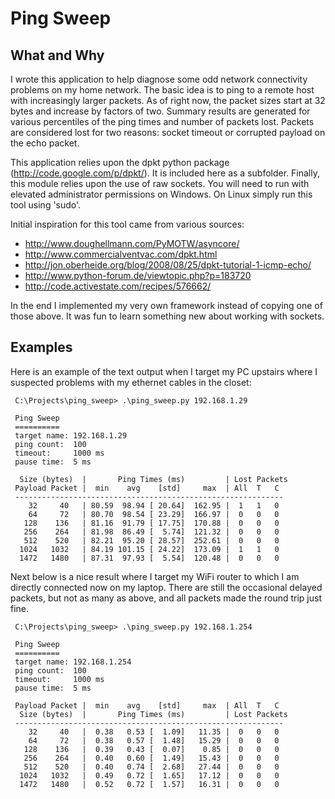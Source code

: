 
Ping Sweep
==========

What and Why
------------

I wrote this application to help diagnose some odd network connectivity problems on my home
network.  The basic idea is to ping to a remote host with increasingly larger packets.  As
of right now, the packet sizes start at 32 bytes and increase by factors of two.  Summary
results are generated for various percentiles of the ping times and number of packets lost.
Packets are considered lost for two reasons: socket timeout or corrupted payload on the echo
packet.

This application relies upon the dpkt python package (http://code.google.com/p/dpkt/).  It is
included here as a subfolder.  Finally, this module relies upon the use of raw sockets.  You will
need to run with elevated administrator permissions on Windows.  On Linux simply run this tool
using 'sudo'.

Initial inspiration for this tool came from various sources:
- http://www.doughellmann.com/PyMOTW/asyncore/
- http://www.commercialventvac.com/dpkt.html
- http://jon.oberheide.org/blog/2008/08/25/dpkt-tutorial-1-icmp-echo/
- http://www.python-forum.de/viewtopic.php?p=183720
- http://code.activestate.com/recipes/576662/

In the end I implemented my very own framework instead of copying one of those above.  It was fun
to learn something new about working with sockets.


Examples
--------

Here is an example of the text output when I target my PC upstairs where I suspected problems
with my ethernet cables in the closet:

     C:\Projects\ping_sweep> .\ping_sweep.py 192.168.1.29

     Ping Sweep
     ==========
     target name: 192.168.1.29
     ping count:  100
     timeout:     1000 ms
     pause time:  5 ms

      Size (bytes)  |       Ping Times (ms)         | Lost Packets
     Payload Packet |  min    avg    [std]     max  | All  T   C
     ------------------------------------------------------------
        32     40   | 80.59  98.94 [ 20.64]  162.95 |  1   1   0
        64     72   | 80.70  98.54 [ 23.29]  166.97 |  0   0   0
       128    136   | 81.16  91.79 [ 17.75]  170.88 |  0   0   0
       256    264   | 81.98  86.49 [  5.74]  121.32 |  0   0   0
       512    520   | 82.21  95.20 [ 28.57]  252.61 |  0   0   0
      1024   1032   | 84.19 101.15 [ 24.22]  173.09 |  1   1   0
      1472   1480   | 87.31  97.93 [  5.54]  120.48 |  0   0   0


Next below is a nice result where I target my WiFi router to which I am directly connected
now on my laptop.  There are still the occasional delayed packets, but not as many as above,
and all packets made the round trip just fine.

     C:\Projects\ping_sweep> .\ping_sweep.py 192.168.1.254

     Ping Sweep
     ==========
     target name: 192.168.1.254
     ping count:  100
     timeout:     1000 ms
     pause time:  5 ms

     Payload Packet |  min    avg    [std]     max  | All  T   C
      Size (bytes)  |       Ping Times (ms)         | Lost Packets
     ------------------------------------------------------------
        32     40   |  0.38   0.53 [  1.09]   11.35 |  0   0   0
        64     72   |  0.38   0.57 [  1.48]   15.29 |  0   0   0
       128    136   |  0.39   0.43 [  0.07]    0.85 |  0   0   0
       256    264   |  0.40   0.60 [  1.49]   15.43 |  0   0   0
       512    520   |  0.40   0.74 [  2.68]   27.44 |  0   0   0
      1024   1032   |  0.49   0.72 [  1.65]   17.12 |  0   0   0
      1472   1480   |  0.52   0.72 [  1.57]   16.31 |  0   0   0
